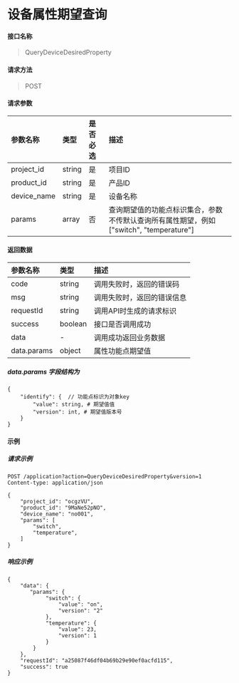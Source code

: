 # 设备属性期望查询

#### 接口名称

> QueryDeviceDesiredProperty

#### 请求方法

> POST

#### 请求参数
|参数名称 | 类型 | 是否必选 | 描述 |
|:- | :- | :- | :- |
|project_id | string | 是 | 项目ID |
|product_id | string | 是 | 产品ID |
|device_name | string | 是 | 设备名称 |
|params | array | 否 | 查询期望值的功能点标识集合，参数不传默认查询所有属性期望，例如["switch", "temperature"]|

#### 返回数据
|参数名称 | 类型  | 描述 |
|:- | :- | :- |
| code | string  | 调用失败时，返回的错误码 |
| msg  | string  | 调用失败时，返回的错误信息 |
| requestId | string | 调用API时生成的请求标识  |
| success | boolean | 接口是否调用成功 |
| data | - | 调用成功返回业务数据 |
| data.params | object | 属性功能点期望值 |

##### data.params 字段结构为

```
{
    "identify": {  // 功能点标识为对象key
        "value": string, # 期望值值
        "version": int, # 期望值版本号
    }
}
```
#### 示例

##### 请求示例

```
POST /application?action=QueryDeviceDesiredProperty&version=1
Content-type: application/json

{
    "project_id": "ocgzVU",
    "product_id": "9MaNe52pNO",
    "device_name": "no001",
    "params": [
        "switch",
        "temperature",
    ]
}
```

##### 响应示例

```
{
    "data": {
       "params": { 
            "switch": {
                "value": "on",
                "version": "2"
            },
            "temperature": {
                "value": 23,
                "version": 1    
            }
        } 
    },
    "requestId": "a25087f46df04b69b29e90ef0acfd115", 
    "success": true
}
```
